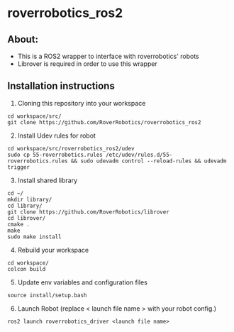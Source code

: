 # roverrobotics_ros2
## About:
- This is a ROS2 wrapper to interface with roverrobotics' robots
- Librover is required in order to use this wrapper

## Installation instructions

1. Cloning this repository into your workspace
```
cd workspace/src/
git clone https://github.com/RoverRobotics/roverrobotics_ros2 
```
2. Install Udev rules for robot
```
cd workspace/src/roverrobotics_ros2/udev
sudo cp 55-roverrobotics.rules /etc/udev/rules.d/55-roverrobotics.rules && sudo udevadm control --reload-rules && udevadm trigger
```
3. Install shared library
``` 
cd ~/
mkdir library/
cd library/
git clone https://github.com/RoverRobotics/librover
cd librover/
cmake .
make
sudo make install 
```
4. Rebuild your workspace
```
cd workspace/
colcon build
```
5. Update env variables and configuration files 
```
source install/setup.bash
```
6. Launch Robot (replace < launch file name > with your robot config.)
```
ros2 launch roverrobotics_driver <launch file name>
```
